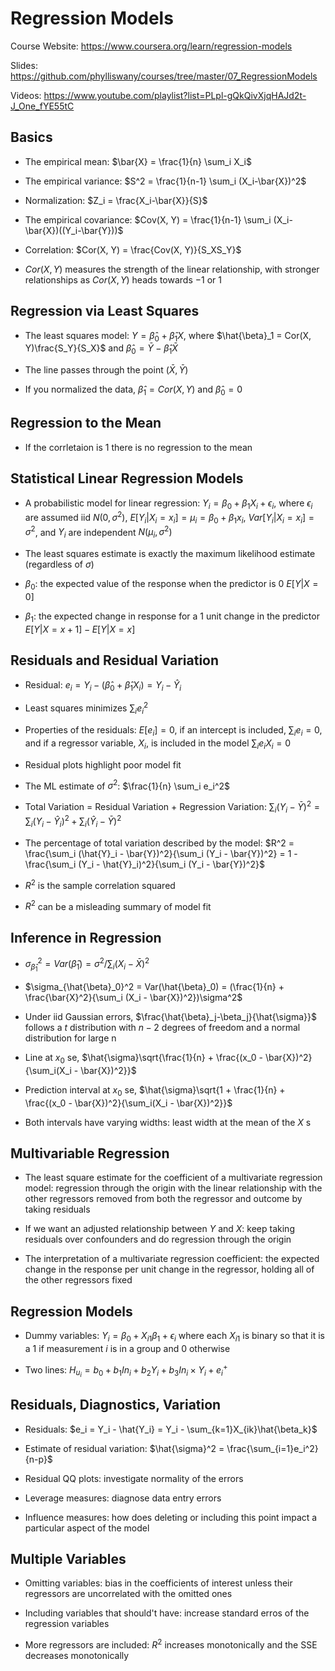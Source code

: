 # Regression Models

Course Website: https://www.coursera.org/learn/regression-models

Slides: https://github.com/phylliswany/courses/tree/master/07_RegressionModels

Videos: https://www.youtube.com/playlist?list=PLpl-gQkQivXjqHAJd2t-J_One_fYE55tC

## Basics

* The empirical mean: $\bar{X} = \frac{1}{n} \sum_i X_i$

* The empirical variance: $S^2 = \frac{1}{n-1} \sum_i (X_i-\bar{X})^2$

* Normalization: $Z_i = \frac{X_i-\bar{X}}{S}$

* The empirical covariance: $Cov(X, Y) = \frac{1}{n-1} \sum_i (X_i-\bar{X})((Y_i-\bar{Y}))$

* Correlation: $Cor(X, Y) = \frac{Cov(X, Y)}{S_XS_Y}$

* $Cor(X, Y)$ measures the strength of the linear relationship, with stronger relationships as $Cor(X, Y)$ heads towards $-1$ or $1$

## Regression via Least Squares

* The least squares model: $Y = \hat{\beta}_0 + \hat{\beta}_1X$, where $\hat{\beta}_1 = Cor(X, Y)\frac{S_Y}{S_X}$ and $\hat{\beta}_0 = \bar{Y} - \hat{\beta}_1\bar{X}$ 

* The line passes through the point $(\bar{X}, \bar{Y})$

* If you normalized the data, $\hat{\beta}_1 = Cor(X, Y)$ and $\hat{\beta}_0 = 0$ 

## Regression to the Mean

* If the corrletaion is 1 there is no regression to the mean

## Statistical Linear Regression Models

* A probabilistic model for linear regression: $Y_i = \beta_0 + \beta_1X_i + \epsilon_i$, where $\epsilon_i$ are assumed iid $N(0, \sigma^2)$, $E[Y_i|X_i=x_i] = \mu_i = \beta_0 + \beta_1x_i$, $Var[Y_i|X_i=x_i] = \sigma^2$, and $Y_i$ are independent $N(\mu_i, \sigma^2)$

* The least squares estimate is exactly the maximum likelihood estimate (regardless of $\sigma$)

* $\beta_0$: the expected value of the response when the predictor is 0 $E[Y|X=0]$

* $\beta_1$: the expected change in response for a 1 unit change in the predictor $E[Y|X=x+1] - E[Y|X=x]$

## Residuals and Residual Variation

* Residual: $e_i = Y_i - (\hat{\beta}_0 + \hat{\beta}_1X_i) = Y_i - \hat{Y}_i$

* Least squares minimizes $\sum_i e_i^2$

* Properties of the residuals: $E[e_i] = 0$, if an intercept is included, $\sum_i e_i = 0$, and if a regressor variable, $X_i$, is included in the model $\sum_i e_i X_i = 0$ 

* Residual plots highlight poor model fit

* The ML estimate of $\sigma^2$: $\frac{1}{n} \sum_i e_i^2$

* Total Variation = Residual Variation + Regression Variation:  $\sum_i (Y_i - \bar{Y})^2 = \sum_i (Y_i - \hat{Y}_i)^2 + \sum_i (\hat{Y}_i - \bar{Y})^2$

* The percentage of total variation described by the model: $R^2 = \frac{\sum_i (\hat{Y}_i - \bar{Y})^2}{\sum_i (Y_i - \bar{Y})^2} = 1 - \frac{\sum_i (Y_i - \hat{Y}_i)^2}{\sum_i (Y_i - \bar{Y})^2}$

* $R^2$ is the sample correlation squared

* $R^2$ can be a misleading summary of model fit

## Inference in Regression

* $\sigma_{\hat{\beta}_1}^2 = Var(\hat{\beta}_1) = \sigma^2 / \sum_i (X_i - \bar{X})^2$

* $\sigma_{\hat{\beta}_0}^2 = Var(\hat{\beta}_0) = (\frac{1}{n} + \frac{\bar{X}^2}{\sum_i (X_i - \bar{X})^2})\sigma^2$

* Under iid Gaussian errors, $\frac{\hat{\beta}_j-\beta_j}{\hat{\sigma}}$ follows a $t$ distribution with $n-2$ degrees of freedom and a normal distribution for large n

* Line at $x_0$ se, $\hat{\sigma}\sqrt{\frac{1}{n} + \frac{(x_0 - \bar{X})^2}{\sum_i(X_i - \bar{X})^2}}$

* Prediction interval at $x_0$ se, $\hat{\sigma}\sqrt{1 + \frac{1}{n} + \frac{(x_0 - \bar{X})^2}{\sum_i(X_i - \bar{X})^2}}$

* Both intervals have varying widths: least width at the mean of the $X$ s

## Multivariable Regression

* The least square estimate for the coefficient of a multivariate regression model: regression through the origin with the linear relationship with the other regressors removed from both the regressor and outcome by taking residuals

* If we want an adjusted relationship between $Y$ and $X$: keep taking residuals over confounders and do regression through the origin

* The interpretation of a multivariate regression coefficient: the expected change in the response per unit change in the regressor, holding all of the other regressors fixed

## Regression Models

* Dummy variables: $Y_i = \beta_0 + X_{i1}\beta_1 + \epsilon_i$ where each $X_{i1}$ is binary so that it is a $1$ if measurement $i$ is in a group and 0 otherwise

* Two lines: $H_{u_i} = b_0 + b_1In_i + b_2Y_i + b_3In_i \times Y_i + e_i^+$

## Residuals, Diagnostics, Variation

* Residuals: $e_i = Y_i - \hat{Y_i} = Y_i - \sum_{k=1}X_{ik}\hat{\beta_k}$

* Estimate of residual variation: $\hat{\sigma}^2 = \frac{\sum_{i=1}e_i^2}{n-p}$

* Residual QQ plots: investigate normality of the errors

* Leverage measures: diagnose data entry errors

* Influence measures: how does deleting or including this point impact a particular aspect of the model

## Multiple Variables

* Omitting variables: bias in the coefficients of interest unless their regressors are uncorrelated with the omitted ones

* Including variables that should't have: increase standard erros of the regression variables

* More regressors are included: $R^2$ increases monotonically and the SSE decreases monotonically
